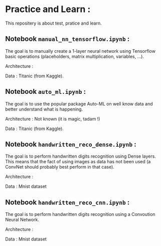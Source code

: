 # Practice and Learn :
This repositery is about test, pratice and learn. 

## Notebook `manual_nn_tensorflow.ipynb` :
The goal is to manually create a 1-layer neural network using Tensorflow basic operations (placeholders, matrix multiplication, variables, ...).

Architecture : 

Data : Titanic (from Kaggle).

## Notebook `auto_ml.ipynb` :
The goal is to use the popular package Auto-ML on well know data and better understand what is happening.

Architecture : Not known (it is magic, tadam !)

Data : Titanic (from Kaggle).

## Notebook `handwritten_reco_dense.ipynb` :
The goal is to perform handwritten digits recognition using Dense layers. This means that the fact of using images as data has not been used (a ConvNet should probably best perform in that case).

Architecture : 

Data : Mnist dataset

## Notebook `handwritten_reco_cnn.ipynb` :
The goal is to perform handwritten digits recognition using a Convoution Neural Network.

Architecture : 

Data : Mnist dataset
